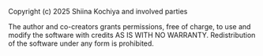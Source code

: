 Copyright (c) 2025 Shiina Kochiya and involved parties

The author and co-creators grants permissions, free of charge, to use and modify the software with credits AS IS WITH NO WARRANTY. Redistribution of the software under any form is prohibited. 
